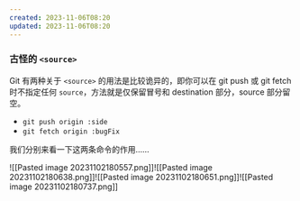 ```yaml
---
created: 2023-11-06T08:20
updated: 2023-11-06T08:20
---
```

### 古怪的 `<source>`

Git 有两种关于 `<source>` 的用法是比较诡异的，即你可以在 git push 或 git fetch 时不指定任何 `source`，方法就是仅保留冒号和 destination 部分，source 部分留空。

- `git push origin :side`
- `git fetch origin :bugFix`

我们分别来看一下这两条命令的作用……


![[Pasted image 20231102180557.png]]![[Pasted image 20231102180638.png]]![[Pasted image 20231102180651.png]]![[Pasted image 20231102180737.png]]